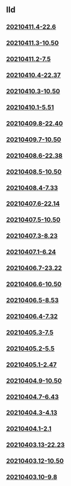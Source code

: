## lld

### [20210411.4-22.6](20210411.4-22.6/index.md)
### [20210411.3-10.50](20210411.3-10.50/index.md)
### [20210411.2-7.5](20210411.2-7.5/index.md)
### [20210410.4-22.37](20210410.4-22.37/index.md)
### [20210410.3-10.50](20210410.3-10.50/index.md)
### [20210410.1-5.51](20210410.1-5.51/index.md)
### [20210409.8-22.40](20210409.8-22.40/index.md)
### [20210409.7-10.50](20210409.7-10.50/index.md)
### [20210408.6-22.38](20210408.6-22.38/index.md)
### [20210408.5-10.50](20210408.5-10.50/index.md)
### [20210408.4-7.33](20210408.4-7.33/index.md)
### [20210407.6-22.14](20210407.6-22.14/index.md)
### [20210407.5-10.50](20210407.5-10.50/index.md)
### [20210407.3-8.23](20210407.3-8.23/index.md)
### [20210407.1-6.24](20210407.1-6.24/index.md)
### [20210406.7-23.22](20210406.7-23.22/index.md)
### [20210406.6-10.50](20210406.6-10.50/index.md)
### [20210406.5-8.53](20210406.5-8.53/index.md)
### [20210406.4-7.32](20210406.4-7.32/index.md)
### [20210405.3-7.5](20210405.3-7.5/index.md)
### [20210405.2-5.5](20210405.2-5.5/index.md)
### [20210405.1-2.47](20210405.1-2.47/index.md)
### [20210404.9-10.50](20210404.9-10.50/index.md)
### [20210404.7-6.43](20210404.7-6.43/index.md)
### [20210404.3-4.13](20210404.3-4.13/index.md)
### [20210404.1-2.1](20210404.1-2.1/index.md)
### [20210403.13-22.23](20210403.13-22.23/index.md)
### [20210403.12-10.50](20210403.12-10.50/index.md)
### [20210403.10-9.8](20210403.10-9.8/index.md)

